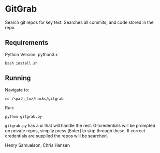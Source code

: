 # GitGrab
Search git repos for key text. Searches all commits, and code stored in the repo.
<br>

## Requirements

Python Version: python3.x <br>

```
bash install.sh
```
## Running
Navigate to:
```
cd /<path_to>/hacks/gitgrab
```
Run:

```
python gitgrab.py
```
```gitgrab.py``` has a ui that will handle the rest.
Gitcredentials will be prompted on private repos, simpily press [Enter] to skip through these. If correct credentials are supplied the repos will be searched.

Henry Samuelson, Chris Hansen

